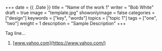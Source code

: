 +++
date = {{ .Date }}
title = "Name of the work 1"
writer = "Bob White"
draft = true
image = "template.jpg"
showonlyimage = false
categories = ["design"]
keywords = ["key", "words"]
topics = ["topic 1"]
tags = ["one", "two"]
weight = 1
description = "Sample Description"
+++

Tag line...

1. [www.yahoo.com](https://www.yahoo.com/)


<!--more-->
